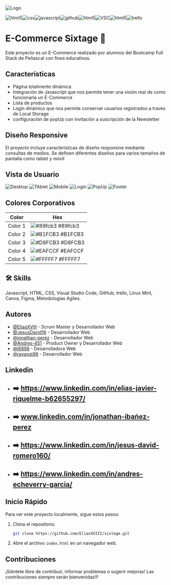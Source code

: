 ![Logo](https://github.com/EliasXVIII/sixtage/blob/main/logo%2Biconos/logoReadme.png)

![html5](https://img.shields.io/badge/HTML5-E34F26?style=for-the-badge&logo=html5&logoColor=white)![css](https://img.shields.io/badge/CSS3-1572B6?style=for-the-badge&logo=css3&logoColor=white)![javascript](https://img.shields.io/badge/JavaScript-323330?style=for-the-badge&logo=javascript&logoColor=F7DF1E)![github](https://img.shields.io/badge/GitHub-100000?style=for-the-badge&logo=github&logoColor=white)![html5](https://img.shields.io/badge/Canva-%2300C4CC.svg?&style=for-the-badge&logo=Canva&logoColor=white)![VSC](	https://img.shields.io/badge/Visual_Studio-5C2D91?style=for-the-badge&logo=visual%20studio&logoColor=white)![html5](https://img.shields.io/badge/Linux_Mint-87CF3E?style=for-the-badge&logo=linux-mint&logoColor=white)![trello](https://img.shields.io/badge/Trello-0052CC?style=for-the-badge&logo=trello&logoColor=white)

# E-Commerce Sixtage 👋

Este proyecto es un E-Commerce realizado por alumnos del Bootcamp Full Stack de Peñascal con fines educativos.

## Características
- Página totalmente dinámica
- Integración de Javascript que nos permite tener una visión real de como funcionaría un E-Commerce
- Lista de productos
- Login dinámico que nos permite conservar usuarios registrados a traves de Local Storage
- configuración de popUp con invitación a suscripción de la Newsletter

## Diseño Responsive
El proyecto incluye características de diseño responsive mediante consultas de medios. Se definen diferentes diseños para varios tamaños de pantalla como tablet y móvil

## Vista de Usuario

![Desktop](https://github.com/EliasXVIII/sixtage/blob/main/ImgReadme/imagen1Sixtage.png)
![TAblet](https://github.com/EliasXVIII/sixtage/blob/main/ImgReadme/imagenTablet.png)
![Mobile](https://github.com/EliasXVIII/sixtage/blob/main/ImgReadme/imgMobile.png)
![Login](https://github.com/EliasXVIII/sixtage/blob/main/ImgReadme/login.png)
![PopUp](https://github.com/EliasXVIII/sixtage/blob/main/ImgReadme/popUp.png)
![Footer](https://github.com/EliasXVIII/sixtage/blob/main/ImgReadme/footer.png)

## Colores Corporativos

| Color             | Hex                                                                |
| ----------------- | ------------------------------------------------------------------ |
| Color 1 | ![#89fcb3](https://via.placeholder.com/10/89fcb3?text=+) #89fcb3|
| Color 2 | ![#B1FCB3](https://via.placeholder.com/10/B1FCB3?text=+) #B1FCB3 |
| Color 3| ![#D8FCB3](https://via.placeholder.com/10/D8FCB3?text=+) #D8FCB3 |
| Color 4 | ![#EAFCCF](https://via.placeholder.com/10/EAFCCF?text=+) #EAFCCF |
| Color 5 | ![#FFFFF7](https://via.placeholder.com/10/FFFFF7?text=+) #FFFFF7 |

## 🛠 Skills
Javascript, HTML, CSS, Visual Studio Code, GitHub, trello, Linux Mint, Canva, Figma, Metodologias Agiles.

## Autores

- [@EliasXVIII](https://github.com/EliasXVIII) - Scrum Master y Desarrollador Web
- [@JesusDavid16](https://github.com/JesusDavid16) - Desarrollador Web
- [@jonathan-perez](https://github.com.jonathan-perez) - Desarrollador Web
- [@Andres-451](https://github.com/Andres-451) - Product Owner y Desarrollador Web
- [@l6898](https://github.com/l6898) - Desarrolladora Web
- [@rayanst86](https://github.com/rayanst86) - Desarrollador Web
  
## Linkedin

- ## :arrow_right: https://www.linkedin.com/in/elias-javier-riquelme-b62655297/
- ## :arrow_right: www.linkedin.com/in/jonathan-ibańez-perez
- ## :arrow_right: https://www.linkedin.com/in/jesus-david-romero160/
- ## :arrow_right: https://www.linkedin.com/in/andres-echeverry-garcia/

## Inicio Rápido
Para ver este proyecto localmente, sigue estos pasos:

1. Clona el repositorio:
    ```bash
    git clone https://github.com/EliasXVIII/sixtage.git
    ```
2. Abre el archivo `index.html` en un navegador web.

## Contribuciones

¡Siéntete libre de contribuir, informar problemas o sugerir mejoras!
Las contribuciones siempre serán bienvenidas!!!















